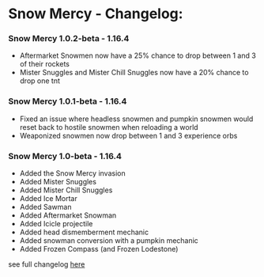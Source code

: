 # Snow Mercy - Changelog:

### Snow Mercy 1.0.2-beta - 1.16.4
- Aftermarket Snowmen now have a 25% chance to drop between  1 and 3 of their rockets
- Mister Snuggles and Mister Chill Snuggles now have a 20% chance to drop one tnt

### Snow Mercy 1.0.1-beta - 1.16.4
- Fixed an issue where headless snowmen and pumpkin snowmen would reset back to hostile snowmen when reloading a world
- Weaponized snowmen now drop between 1 and 3 experience orbs

### Snow Mercy 1.0-beta - 1.16.4
- Added the Snow Mercy invasion
- Added Mister Snuggles
- Added Mister Chill Snuggles
- Added Ice Mortar
- Added Sawman
- Added Aftermarket Snowman
- Added Icicle projectile
- Added head dismemberment mechanic
- Added snowman conversion with a pumpkin mechanic
- Added Frozen Compass (and Frozen Lodestone)


 see full changelog [here](https://github.com/Ladysnake/Snow-Mercy/blob/main/CHANGELOG.md "Changelog")
